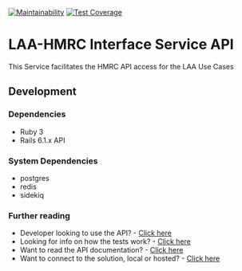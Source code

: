 [![Maintainability](https://api.codeclimate.com/v1/badges/a3004dc77c88767725a8/maintainability)](https://codeclimate.com/github/ministryofjustice/laa-hmrc-interface-service-api/maintainability)
[![Test Coverage](https://api.codeclimate.com/v1/badges/a3004dc77c88767725a8/test_coverage)](https://codeclimate.com/github/ministryofjustice/laa-hmrc-interface-service-api/test_coverage)

# LAA-HMRC Interface Service API

This Service facilitates the HMRC API access for the LAA Use Cases

## Development 
### Dependencies
* Ruby 3
* Rails 6.1.x API

### System Dependencies
* postgres 
* redis
* sidekiq

### Further reading
* Developer looking to use the API? - [Click here](docs/development.md)
* Looking for info on how the tests work? - [Click here](docs/testing.md)
* Want to read the API documentation? - [Click here](docs/swagger.md)
* Want to connect to the solution, local or hosted? - [Click here](docs/connect.md)
